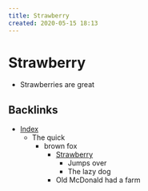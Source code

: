 ```yaml
---
title: Strawberry
created: 2020-05-15 18:13
---
```


# Strawberry

* Strawberries are great

<!-- notaza backlinks start -->

## Backlinks

* [Index](./index.md)
    * The quick
        * brown fox
            * [Strawberry](./strawberry.md)
                * Jumps over
                * The lazy dog
            * Old McDonald had a farm

<!-- notaza backlinks end -->
